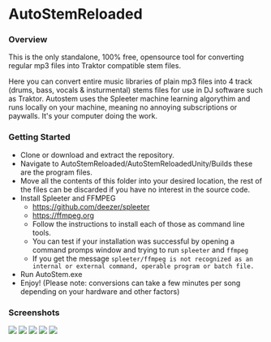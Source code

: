 # AutoStemReloaded
### Overview
This is the only standalone, 100% free, opensource tool for converting regular mp3 files into Traktor compatible stem files.

Here you can convert entire music libraries of plain mp3 files into 4 track (drums, bass, vocals & insturmental) stems files for use in DJ software such as Traktor.
Autostem uses the Spleeter machine learning algorythim and runs locally on your machine, meaning no annoying subscriptions or paywalls. It's your computer doing the work.

### Getting Started
* Clone or download and extract the repository.
* Navigate to AutoStemReloaded/AutoStemReloadedUnity/Builds these are the program files.
* Move all the contents of this folder into your desired location, the rest of the files can be discarded if you have no interest in the source code.
* Install Spleeter and FFMPEG
  * https://github.com/deezer/spleeter
  * https://ffmpeg.org
  * Follow the instructions to install each of those as command line tools.
  * You can test if your installation was successful by opening a command promps window and trying to run ```spleeter``` and ```ffmpeg```
  * If you get the message ```spleeter/ffmpeg is not recognized as an internal or external command, operable program or batch file.```
* Run AutoStem.exe
* Enjoy! (Please note: conversions can take a few minutes per song depending on your hardware and other factors)

### Screenshots
![](https://i.ibb.co/mt94wff/autostem5.png)
![](https://i.ibb.co/TvxB4Lj/autostem1.png)
![](https://i.ibb.co/dQ5KXdT/autostem2.png)
![](https://i.ibb.co/t46PvVJ/autostem3.png)
![](https://i.ibb.co/dKHR7Dm/autostem4.png)
